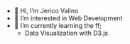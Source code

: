 - 👋 Hi, I’m Jerico Valino
- 👀 I’m interested in Web Development
- 🌱 I’m currently learning the ff;
 	- Data Visualization with D3.js
	

<!---
jericovalino15/jericovalino15 is a ✨ special ✨ repository because its `README.md` (this file) appears on your GitHub profile.
You can click the Preview link to take a look at your changes.
--->

